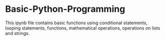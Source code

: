 # Basic-Python-Programming
This ipynb file contains basic functions using conditional statements, looping statements, functions, mathematical operations, operations on lists and strings. 
